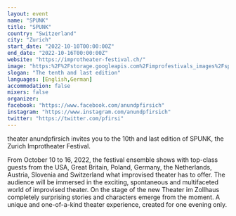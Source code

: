 ```yaml
---
layout: event
name: "SPUNK"
title: "SPUNK"
country: "Switzerland"
city: "Zurich"
start_date: "2022-10-10T00:00:00Z"
end_date: "2022-10-16T00:00:00Z"
website: "https://improtheater-festival.ch/"
image: "https:%2F%2Fstorage.googleapis.com%2Fimprofestivals_images%2Fspunk%20-%20Impro%20Festivals.png"
slogan: "The tenth and last edition"
languages: [English,German]
accommodation: false
mixers: false
organizer: 
facebook: "https://www.facebook.com/anundpfirsich"
instagram: "https://www.instagram.com/anundpfirsich"
twitter: "https://twitter.com/pfirsi"
---
```


theater anundpfirsich invites you to the 10th and last edition of SPUNK, the Zurich Improtheater Festival.

From October 10 to 16, 2022, the festival ensemble shows with top-class guests from the USA, Great Britain, Poland, Germany, the Netherlands, Austria, Slovenia and Switzerland what improvised theater has to offer. The audience will be immersed in the exciting, spontaneous and multifaceted world of improvised theater. On the stage of the new Theater im Zollhaus completely surprising stories and characters emerge from the moment. A unique and one-of-a-kind theater experience, created for one evening only.

